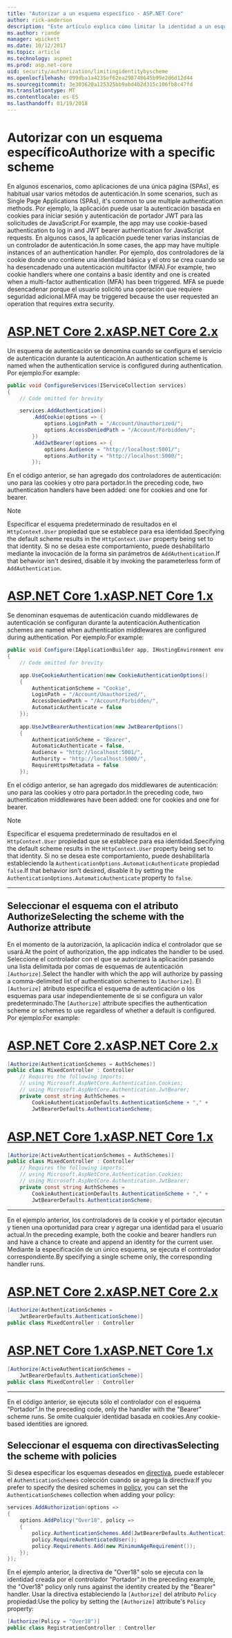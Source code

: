```yaml
---
title: "Autorizar a un esquema específico - ASP.NET Core"
author: rick-anderson
description: "Este artículo explica cómo limitar la identidad a un esquema específico cuando se trabaja con varios métodos de autenticación."
ms.author: riande
manager: wpickett
ms.date: 10/12/2017
ms.topic: article
ms.technology: aspnet
ms.prod: asp.net-core
uid: security/authorization/limitingidentitybyscheme
ms.openlocfilehash: 099dba1a4235ef62ea298748645b99e2d6d12d44
ms.sourcegitcommit: 3e303620a125325bb9abd4b2d315c106fb8c47fd
ms.translationtype: MT
ms.contentlocale: es-ES
ms.lasthandoff: 01/19/2018
---
```

# <a name="authorize-with-a-specific-scheme"></a><span data-ttu-id="5cab4-103">Autorizar con un esquema específico</span><span class="sxs-lookup"><span data-stu-id="5cab4-103">Authorize with a specific scheme</span></span>

<span data-ttu-id="5cab4-104">En algunos escenarios, como aplicaciones de una única página (SPAs), es habitual usar varios métodos de autenticación.</span><span class="sxs-lookup"><span data-stu-id="5cab4-104">In some scenarios, such as Single Page Applications (SPAs), it's common to use multiple authentication methods.</span></span> <span data-ttu-id="5cab4-105">Por ejemplo, la aplicación puede usar la autenticación basada en cookies para iniciar sesión y autenticación de portador JWT para las solicitudes de JavaScript.</span><span class="sxs-lookup"><span data-stu-id="5cab4-105">For example, the app may use cookie-based authentication to log in and JWT bearer authentication for JavaScript requests.</span></span> <span data-ttu-id="5cab4-106">En algunos casos, la aplicación puede tener varias instancias de un controlador de autenticación.</span><span class="sxs-lookup"><span data-stu-id="5cab4-106">In some cases, the app may have multiple instances of an authentication handler.</span></span> <span data-ttu-id="5cab4-107">Por ejemplo, dos controladores de la cookie donde uno contiene una identidad básica y el otro se crea cuando se ha desencadenado una autenticación multifactor (MFA).</span><span class="sxs-lookup"><span data-stu-id="5cab4-107">For example, two cookie handlers where one contains a basic identity and one is created when a multi-factor authentication (MFA) has been triggered.</span></span> <span data-ttu-id="5cab4-108">MFA se puede desencadenar porque el usuario solicitó una operación que requiere seguridad adicional.</span><span class="sxs-lookup"><span data-stu-id="5cab4-108">MFA may be triggered because the user requested an operation that requires extra security.</span></span>

# <a name="aspnet-core-2xtabaspnetcore2x"></a>[<span data-ttu-id="5cab4-109">ASP.NET Core 2.x</span><span class="sxs-lookup"><span data-stu-id="5cab4-109">ASP.NET Core 2.x</span></span>](#tab/aspnetcore2x)

<span data-ttu-id="5cab4-110">Un esquema de autenticación se denomina cuando se configura el servicio de autenticación durante la autenticación.</span><span class="sxs-lookup"><span data-stu-id="5cab4-110">An authentication scheme is named when the authentication service is configured during authentication.</span></span> <span data-ttu-id="5cab4-111">Por ejemplo:</span><span class="sxs-lookup"><span data-stu-id="5cab4-111">For example:</span></span>

```csharp
public void ConfigureServices(IServiceCollection services)
{
    // Code omitted for brevity

    services.AddAuthentication()
        .AddCookie(options => {
            options.LoginPath = "/Account/Unauthorized/";
            options.AccessDeniedPath = "/Account/Forbidden/";
        })
        .AddJwtBearer(options => {
            options.Audience = "http://localhost:5001/";
            options.Authority = "http://localhost:5000/";
        });
```

<span data-ttu-id="5cab4-112">En el código anterior, se han agregado dos controladores de autenticación: uno para las cookies y otro para portador.</span><span class="sxs-lookup"><span data-stu-id="5cab4-112">In the preceding code, two authentication handlers have been added: one for cookies and one for bearer.</span></span>

>[!NOTE]
><span data-ttu-id="5cab4-113">Especificar el esquema predeterminado de resultados en el `HttpContext.User` propiedad que se establece para esa identidad.</span><span class="sxs-lookup"><span data-stu-id="5cab4-113">Specifying the default scheme results in the `HttpContext.User` property being set to that identity.</span></span> <span data-ttu-id="5cab4-114">Si no se desea este comportamiento, puede deshabilitarlo mediante la invocación de la forma sin parámetros de `AddAuthentication`.</span><span class="sxs-lookup"><span data-stu-id="5cab4-114">If that behavior isn't desired, disable it by invoking the parameterless form of `AddAuthentication`.</span></span>

# <a name="aspnet-core-1xtabaspnetcore1x"></a>[<span data-ttu-id="5cab4-115">ASP.NET Core 1.x</span><span class="sxs-lookup"><span data-stu-id="5cab4-115">ASP.NET Core 1.x</span></span>](#tab/aspnetcore1x)

<span data-ttu-id="5cab4-116">Se denominan esquemas de autenticación cuando middlewares de autenticación se configuran durante la autenticación.</span><span class="sxs-lookup"><span data-stu-id="5cab4-116">Authentication schemes are named when authentication middlewares are configured during authentication.</span></span> <span data-ttu-id="5cab4-117">Por ejemplo:</span><span class="sxs-lookup"><span data-stu-id="5cab4-117">For example:</span></span>

```csharp
public void Configure(IApplicationBuilder app, IHostingEnvironment env, ILoggerFactory loggerFactory)
{
    // Code omitted for brevity

    app.UseCookieAuthentication(new CookieAuthenticationOptions()
    {
        AuthenticationScheme = "Cookie",
        LoginPath = "/Account/Unauthorized/",
        AccessDeniedPath = "/Account/Forbidden/",
        AutomaticAuthenticate = false
    });
    
    app.UseJwtBearerAuthentication(new JwtBearerOptions()
    {
        AuthenticationScheme = "Bearer",
        AutomaticAuthenticate = false,
        Audience = "http://localhost:5001/",
        Authority = "http://localhost:5000/",
        RequireHttpsMetadata = false
    });
```

<span data-ttu-id="5cab4-118">En el código anterior, se han agregado dos middlewares de autenticación: uno para las cookies y otro para portador.</span><span class="sxs-lookup"><span data-stu-id="5cab4-118">In the preceding code, two authentication middlewares have been added: one for cookies and one for bearer.</span></span>

>[!NOTE]
><span data-ttu-id="5cab4-119">Especificar el esquema predeterminado de resultados en el `HttpContext.User` propiedad que se establece para esa identidad.</span><span class="sxs-lookup"><span data-stu-id="5cab4-119">Specifying the default scheme results in the `HttpContext.User` property being set to that identity.</span></span> <span data-ttu-id="5cab4-120">Si no se desea este comportamiento, puede deshabilitarla estableciendo la `AuthenticationOptions.AutomaticAuthenticate` propiedad `false`.</span><span class="sxs-lookup"><span data-stu-id="5cab4-120">If that behavior isn't desired, disable it by setting the `AuthenticationOptions.AutomaticAuthenticate` property to `false`.</span></span>

---

## <a name="selecting-the-scheme-with-the-authorize-attribute"></a><span data-ttu-id="5cab4-121">Seleccionar el esquema con el atributo Authorize</span><span class="sxs-lookup"><span data-stu-id="5cab4-121">Selecting the scheme with the Authorize attribute</span></span>

<span data-ttu-id="5cab4-122">En el momento de la autorización, la aplicación indica el controlador que se usará.</span><span class="sxs-lookup"><span data-stu-id="5cab4-122">At the point of authorization, the app indicates the handler to be used.</span></span> <span data-ttu-id="5cab4-123">Seleccione el controlador con el que se autorizará la aplicación pasando una lista delimitada por comas de esquemas de autenticación `[Authorize]`.</span><span class="sxs-lookup"><span data-stu-id="5cab4-123">Select the handler with which the app will authorize by passing a comma-delimited list of authentication schemes to `[Authorize]`.</span></span> <span data-ttu-id="5cab4-124">El `[Authorize]` atributo especifica el esquema de autenticación o los esquemas para usar independientemente de si se configura un valor predeterminado.</span><span class="sxs-lookup"><span data-stu-id="5cab4-124">The `[Authorize]` attribute specifies the authentication scheme or schemes to use regardless of whether a default is configured.</span></span> <span data-ttu-id="5cab4-125">Por ejemplo:</span><span class="sxs-lookup"><span data-stu-id="5cab4-125">For example:</span></span>

# <a name="aspnet-core-2xtabaspnetcore2x"></a>[<span data-ttu-id="5cab4-126">ASP.NET Core 2.x</span><span class="sxs-lookup"><span data-stu-id="5cab4-126">ASP.NET Core 2.x</span></span>](#tab/aspnetcore2x)

```csharp
[Authorize(AuthenticationSchemes = AuthSchemes)]
public class MixedController : Controller
    // Requires the following imports:
    // using Microsoft.AspNetCore.Authentication.Cookies;
    // using Microsoft.AspNetCore.Authentication.JwtBearer;
    private const string AuthSchemes =
        CookieAuthenticationDefaults.AuthenticationScheme + "," +
        JwtBearerDefaults.AuthenticationScheme;
```

# <a name="aspnet-core-1xtabaspnetcore1x"></a>[<span data-ttu-id="5cab4-127">ASP.NET Core 1.x</span><span class="sxs-lookup"><span data-stu-id="5cab4-127">ASP.NET Core 1.x</span></span>](#tab/aspnetcore1x)

```csharp
[Authorize(ActiveAuthenticationSchemes = AuthSchemes)]
public class MixedController : Controller
    // Requires the following imports:
    // using Microsoft.AspNetCore.Authentication.Cookies;
    // using Microsoft.AspNetCore.Authentication.JwtBearer;
    private const string AuthSchemes =
        CookieAuthenticationDefaults.AuthenticationScheme + "," +
        JwtBearerDefaults.AuthenticationScheme;
```

---

<span data-ttu-id="5cab4-128">En el ejemplo anterior, los controladores de la cookie y el portador ejecutan y tienen una oportunidad para crear y agregar una identidad para el usuario actual.</span><span class="sxs-lookup"><span data-stu-id="5cab4-128">In the preceding example, both the cookie and bearer handlers run and have a chance to create and append an identity for the current user.</span></span> <span data-ttu-id="5cab4-129">Mediante la especificación de un único esquema, se ejecuta el controlador correspondiente.</span><span class="sxs-lookup"><span data-stu-id="5cab4-129">By specifying a single scheme only, the corresponding handler runs.</span></span>

# <a name="aspnet-core-2xtabaspnetcore2x"></a>[<span data-ttu-id="5cab4-130">ASP.NET Core 2.x</span><span class="sxs-lookup"><span data-stu-id="5cab4-130">ASP.NET Core 2.x</span></span>](#tab/aspnetcore2x)

```csharp
[Authorize(AuthenticationSchemes = 
    JwtBearerDefaults.AuthenticationScheme)]
public class MixedController : Controller
```

# <a name="aspnet-core-1xtabaspnetcore1x"></a>[<span data-ttu-id="5cab4-131">ASP.NET Core 1.x</span><span class="sxs-lookup"><span data-stu-id="5cab4-131">ASP.NET Core 1.x</span></span>](#tab/aspnetcore1x)

```csharp
[Authorize(ActiveAuthenticationSchemes = 
    JwtBearerDefaults.AuthenticationScheme)]
public class MixedController : Controller
```

---

<span data-ttu-id="5cab4-132">En el código anterior, se ejecuta sólo el controlador con el esquema "Portador".</span><span class="sxs-lookup"><span data-stu-id="5cab4-132">In the preceding code, only the handler with the "Bearer" scheme runs.</span></span> <span data-ttu-id="5cab4-133">Se omite cualquier identidad basada en cookies.</span><span class="sxs-lookup"><span data-stu-id="5cab4-133">Any cookie-based identities are ignored.</span></span>

## <a name="selecting-the-scheme-with-policies"></a><span data-ttu-id="5cab4-134">Seleccionar el esquema con directivas</span><span class="sxs-lookup"><span data-stu-id="5cab4-134">Selecting the scheme with policies</span></span>

<span data-ttu-id="5cab4-135">Si desea especificar los esquemas deseados en [directiva](xref:security/authorization/policies), puede establecer el `AuthenticationSchemes` colección cuando se agrega la directiva:</span><span class="sxs-lookup"><span data-stu-id="5cab4-135">If you prefer to specify the desired schemes in [policy](xref:security/authorization/policies), you can set the `AuthenticationSchemes` collection when adding your policy:</span></span>

```csharp
services.AddAuthorization(options =>
{
    options.AddPolicy("Over18", policy =>
    {
        policy.AuthenticationSchemes.Add(JwtBearerDefaults.AuthenticationScheme);
        policy.RequireAuthenticatedUser();
        policy.Requirements.Add(new MinimumAgeRequirement());
    });
});
```

<span data-ttu-id="5cab4-136">En el ejemplo anterior, la directiva de "Over18" solo se ejecuta con la identidad creada por el controlador "Portador".</span><span class="sxs-lookup"><span data-stu-id="5cab4-136">In the preceding example, the "Over18" policy only runs against the identity created by the "Bearer" handler.</span></span> <span data-ttu-id="5cab4-137">Usar la directiva estableciendo la `[Authorize]` del atributo `Policy` propiedad:</span><span class="sxs-lookup"><span data-stu-id="5cab4-137">Use the policy by setting the `[Authorize]` attribute's `Policy` property:</span></span>

```csharp
[Authorize(Policy = "Over18")]
public class RegistrationController : Controller
```
